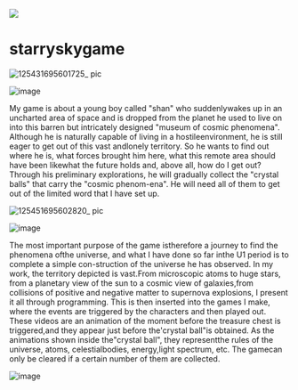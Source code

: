 [![](https://img.shields.io/badge/Tool-Processing-4DCBEB)](https://processing.org/)
# starryskygame

![125431695601725_ pic](https://github.com/jiruochong/starryskygame/assets/142318719/02270226-0c0d-48c4-8020-416431b4edeb)

![image](https://github.com/jiruochong/starryskygame/assets/142318719/e6e179db-99f1-45b2-9e16-b85fb0c8a785)

My game is about a young boy called "shan" who suddenlywakes up in an uncharted area of space and is dropped from the planet he used to live on into this barren but intricately designed "museum of cosmic phenomena". Although he is naturally capable of living in a hostileenvironment, he is still eager to get out of this vast andlonely territory.
So he wants to find out where he is, what forces brought him here, what this remote area should have been likewhat the future holds and, above all, how do I get out? Through his preliminary explorations, he will gradually collect the "crystal balls" that carry the "cosmic phenom-ena". He will need all of them to get out of the limited word that I have set up.

![125451695602820_ pic](https://github.com/jiruochong/starryskygame/assets/142318719/c666d604-07a4-4d3f-80ec-de7cd7f98849)

![image](https://github.com/jiruochong/starryskygame/assets/142318719/f60f2169-b674-42b3-8fc0-3d61db0d549c)

The most important purpose of the game istherefore a journey to find the phenomena ofthe universe, and what I have done so far inthe U1 period is to complete a simple con-struction of the universe he has observed.
In my work, the territory depicted is vast.From microscopic atoms to huge stars, from a planetary view of the sun to a cosmic view of galaxies,from collisions of positive and negative matter to supernova explosions, I present it all through programming. This is then inserted into the games I make, where the events are triggered by the characters and then played out. These videos are an animation of the moment before the treasure chest is triggered,and they appear just before the'crystal ball"is obtained. As the animations shown inside the"crystal ball", they representthe rules of the universe, atoms, celestialbodies, energy,light spectrum, etc. The gamecan only be cleared if a certain number of them are collected.

![image](https://github.com/jiruochong/starryskygame/assets/142318719/d2802a46-4f7c-413c-8bb3-c6de63dc84c5)
